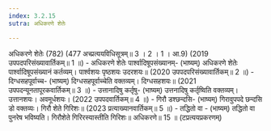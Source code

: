 ```yaml
---
index: 3.2.15
sutra: अधिकरणे शेतेः

---
```

अधिकरणे शेतेः (782) (477 अच्प्रत्ययविधिसूत्रम्॥ 3 । 2 । 1 । आ.9) (2019 उपपदपरिसंख्यावार्तिकम्॥ 1 ॥) - अधिकरणे शेतेः पार्श्वादिषूपसंख्यानम्- (भाष्यम्) अधिकरणे शेतेः पार्श्वादिषूपसंख्यानं कर्तव्यम्। पार्श्वशयः पृष्ठशयः उदरशयः॥ (2020 उपपदपरिसंख्यावार्तिकम्॥ 2 ॥) - दिग्धसहपूर्वाच्च- (भाष्यम्) दिग्धसहपूर्वाच्चेति वक्तव्यम्। दिग्धसहशयः॥ (2021 उपपदन्यूनतापूरकवार्तिकम्॥ 3 ॥) - उत्तानादिषु कर्तृषु- (भाष्यम्) उत्तनादिषु कर्तृष्विति वक्तव्यम्। उत्तानशयः। अवमूर्धशयः। (2022 उपपदवार्तिकम्॥ 4 ॥) - गिरौ डश्छन्दसि- (भाष्यम्) गिरावुपपदे छन्दसि डो वक्तव्यः। गिरौ शेते गिरिशः॥ (2023 प्रत्याख्यानवार्तिकम्॥ 5 ॥) - तद्धितो वा - (भाष्यम्) तद्धितो वा पुनरेष भविष्यति। गिरौशेते गिरिरस्यास्तीति गिरिशः॥ अधिकरणे॥ 15 ॥ (टप्रत्ययप्रकरणम्)